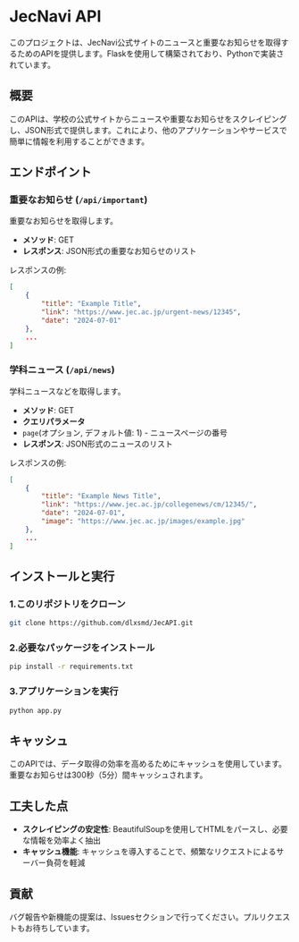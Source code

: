 # JecNavi API

このプロジェクトは、JecNavi公式サイトのニュースと重要なお知らせを取得するためのAPIを提供します。Flaskを使用して構築されており、Pythonで実装されています。

## 概要

このAPIは、学校の公式サイトからニュースや重要なお知らせをスクレイピングし、JSON形式で提供します。これにより、他のアプリケーションやサービスで簡単に情報を利用することができます。
## エンドポイント

### 重要なお知らせ (`/api/important`)

重要なお知らせを取得します。

- **メソッド**: GET
- **レスポンス**: JSON形式の重要なお知らせのリスト

レスポンスの例:
```json
[
    {
        "title": "Example Title",
        "link": "https://www.jec.ac.jp/urgent-news/12345",
        "date": "2024-07-01"
    },
    ...
]
```

### 学科ニュース (`/api/news`)

学科ニュースなどを取得します。

- **メソッド**: GET
- **クエリパラメータ**
 - `page`(オプション, デフォルト値: 1) - ニュースページの番号
- **レスポンス**: JSON形式のニュースのリスト

レスポンスの例:
```json
[
    {
        "title": "Example News Title",
        "link": "https://www.jec.ac.jp/collegenews/cm/12345/",
        "date": "2024-07-01",
        "image": "https://www.jec.ac.jp/images/example.jpg"
    },
    ...
]
```
## インストールと実行

### 1.このリポジトリをクローン
```sh
git clone https://github.com/dlxsmd/JecAPI.git
```
### 2.必要なパッケージをインストール
```sh
pip install -r requirements.txt
```
### 3.アプリケーションを実行
```sh
python app.py
```

## キャッシュ
このAPIでは、データ取得の効率を高めるためにキャッシュを使用しています。重要なお知らせは300秒（5分）間キャッシュされます。

## 工夫した点
- **スクレイピングの安定性**: BeautifulSoupを使用してHTMLをパースし、必要な情報を効率よく抽出
- **キャッシュ機能**: キャッシュを導入することで、頻繁なリクエストによるサーバー負荷を軽減

## 貢献
バグ報告や新機能の提案は、Issuesセクションで行ってください。プルリクエストもお待ちしています。




